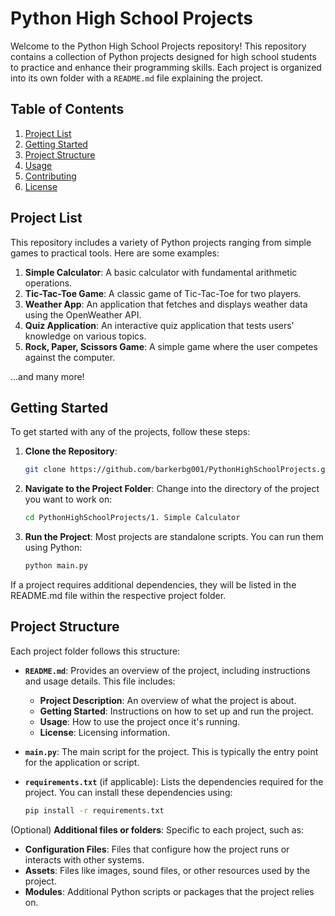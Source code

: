 # Python High School Projects

Welcome to the Python High School Projects repository! This repository contains a collection of Python projects designed for high school students to practice and enhance their programming skills. Each project is organized into its own folder with a `README.md` file explaining the project.

## Table of Contents

1. [Project List](#project-list)
2. [Getting Started](#getting-started)
3. [Project Structure](#project-structure)
4. [Usage](#usage)
5. [Contributing](#contributing)
6. [License](#license)

## Project List

This repository includes a variety of Python projects ranging from simple games to practical tools. Here are some examples:

1. **Simple Calculator**: A basic calculator with fundamental arithmetic operations.
2. **Tic-Tac-Toe Game**: A classic game of Tic-Tac-Toe for two players.
3. **Weather App**: An application that fetches and displays weather data using the OpenWeather API.
4. **Quiz Application**: An interactive quiz application that tests users' knowledge on various topics.
5. **Rock, Paper, Scissors Game**: A simple game where the user competes against the computer.

...and many more!

## Getting Started

To get started with any of the projects, follow these steps:

1. **Clone the Repository**:
   ```bash
   git clone https://github.com/barkerbg001/PythonHighSchoolProjects.git
   ```
2. **Navigate to the Project Folder**: Change into the directory of the project you want to work on:
   ```bash
   cd PythonHighSchoolProjects/1. Simple Calculator
   ```
3. **Run the Project**: Most projects are standalone scripts. You can run them using Python:
   ```bash
   python main.py
   ```

If a project requires additional dependencies, they will be listed in the README.md file within the respective project folder.

## Project Structure

Each project folder follows this structure:

- **`README.md`**: Provides an overview of the project, including instructions and usage details. This file includes:
  - **Project Description**: An overview of what the project is about.
  - **Getting Started**: Instructions on how to set up and run the project.
  - **Usage**: How to use the project once it's running.
  - **License**: Licensing information.

- **`main.py`**: The main script for the project. This is typically the entry point for the application or script.

- **`requirements.txt`** (if applicable): Lists the dependencies required for the project. You can install these dependencies using:
  ```bash
  pip install -r requirements.txt
  ```
  
(Optional) **Additional files or folders**: Specific to each project, such as:

- **Configuration Files**: Files that configure how the project runs or interacts with other systems.
- **Assets**: Files like images, sound files, or other resources used by the project.
- **Modules**: Additional Python scripts or packages that the project relies on.
